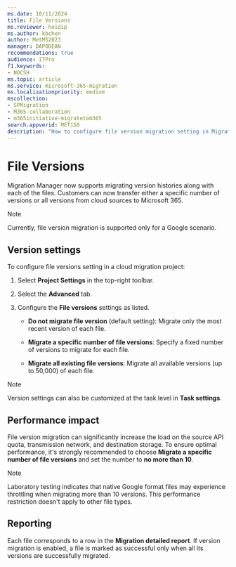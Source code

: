 ```yaml
---
ms.date: 10/11/2024
title: File Versions
ms.reviewer: heidip
ms.author: kbchen
author: MetMS2023
manager: DAPODEAN
recommendations: true
audience: ITPro
f1.keywords:
- NOCSH
ms.topic: article
ms.service: microsoft-365-migration
ms.localizationpriority: medium
mscollection:
- SPMigration
- M365-collaboration
- m365initiative-migratetom365
search.appverid: MET150
description: "How to configure file version migration setting in Migration Manager."
---
```


# File Versions

Migration Manager now supports migrating version histories along with each of the files. Customers can now transfer either a specific number of versions or all versions from cloud sources to Microsoft 365.

>[!NOTE]
> Currently, file version migration is supported only for a Google scenario.

## Version settings 

To configure file versions setting in a cloud migration project:

1. Select **Project Settings** in the top-right toolbar.

2. Select the **Advanced** tab.

3. Configure the **File versions** settings as listed.

    - **Do not migrate file version** (default setting): Migrate only the most recent version of each file.

    - **Migrate a specific number of file versions**: Specify a fixed number of versions to migrate for each file.

    - **Migrate all existing file versions**: Migrate all available versions (up to 50,000) of each file.

>[!NOTE]
> Version settings can also be customized at the task level in **Task settings**.

## Performance impact 

File version migration can significantly increase the load on the source API quota, transmission network, and destination storage. To ensure optimal performance, it's strongly recommended to choose **Migrate a specific number of file versions** and set the number to **no more than 10**.

>[!NOTE]
> Laboratory testing indicates that native Google format files may experience throttling when migrating more than 10 versions. This performance restriction doesn't apply to other file types.

## Reporting 

Each file corresponds to a row in the **Migration detailed report**. If version migration is enabled, a file is marked as successful only when all its versions are successfully migrated.
